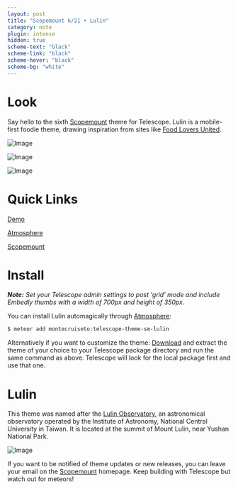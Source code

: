 ```yaml
---
layout: post
title: "Scopemount 6/21 • Lulin"
category: note
plugin: intense
hidden: true
scheme-text: "black"
scheme-link: "black"
scheme-hover: "black"
scheme-bg: "white"
---
```


# Look

Say hello to the sixth [Scopemount](http://scopemount.startrack.io/) theme for Telescope. Lulin is a mobile-first foodie theme, drawing inspiration from sites like [Food Lovers United](https://dribbble.com/shots/1832733-Let-s-Fluc-Home).

<p>
  <img src="/assets/img/Lulin1s.png" class="nointense img-centered" alt="Image">
</p>

<p>
  <img src="/assets/img/Lulin2s.png" class="nointense img-centered" alt="Image">
</p>

<p>
  <img src="/assets/img/Lulin0.png" class="nointense" alt="Image">
</p>

# Quick Links

[Demo](http://sm-lulin.meteor.com/)

[Atmosphere](https://atmospherejs.com/montecruiseto/telescope-theme-sm-lulin)

[Scopemount](http://scopemount.startrack.io/)

# Install

***Note:*** *Set your Telescope admin settings to post 'grid' mode and include Embedly thumbs with a width of 700px and height of 350px.*

You can install Lulin automagically through [Atmosphere](https://atmospherejs.com/montecruiseto/telescope-theme-sm-lulin):

```bash
$ meteor add montecruiseto:telescope-theme-sm-lulin
```

Alternatively if you want to customize the theme: [Download](https://github.com/montecruiseto/scopemount) and extract the theme of your choice to your Telescope package directory and run the same command as above. Telescope will look for the local package first and use that one.

# Lulin

This theme was named after the [Lulin Observatory](https://en.wikipedia.org/wiki/Lulin_Observatory), an astronomical observatory operated by the Institute of Astronomy, National Central University in Taiwan. It is located at the summit of Mount Lulin, near Yushan National Park.

<p>
  <img src="/assets/img/LulinT.jpg" class="nointense img-centered" alt="Image">
</p>

If you want to be notified of theme updates or new releases, you can leave your email on the [Scopemount](http://scopemount.startrack.io/) homepage. Keep building with Telescope but watch out for meteors!
